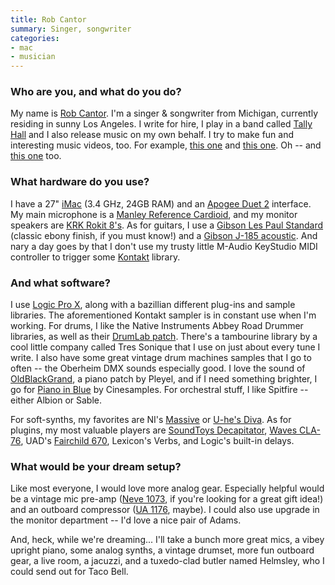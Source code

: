 ```yaml
---
title: Rob Cantor
summary: Singer, songwriter
categories:
- mac
- musician
---
```


### Who are you, and what do you do?

My name is [Rob Cantor](http://www.robcantor.com/ "Rob's website."). I'm a singer & songwriter from Michigan, currently residing in sunny Los Angeles. I write for hire, I play in a band called [Tally Hall](http://tallyhall.com/ "The Tally Hall website.") and I also release music on my own behalf. I try to make fun and interesting music videos, too. For example, [this one](https://www.youtube.com/watch?v=kymSZpfykBM "Rob's 'All I Need Is You' video on YouTube.") and [this one](https://www.youtube.com/watch?v=k6PxMRUgmbA "Rob's 'Perfect' video on YouTube."). Oh -- and [this one](https://www.youtube.com/watch?v=_Z4iWAnrMGU "Rob's 'Old Bike' video on YouTube.") too. 

### What hardware do you use?

I have a 27" [iMac][] (3.4 GHz, 24GB RAM) and an [Apogee Duet 2][duet-2] interface. My main microphone is a [Manley Reference Cardioid][reference-cardioid-microphone], and my monitor speakers are [KRK Rokit 8's][rokit-8]. As for guitars, I use a [Gibson Les Paul Standard][les-paul-standard] (classic ebony finish, if you must know!) and a [Gibson J-185 acoustic][j-185]. And nary a day goes by that I don't use my trusty little M-Audio KeyStudio MIDI controller to trigger some [Kontakt][] library.

### And what software?

I use [Logic Pro X][logic-pro], along with a bazillian different plug-ins and sample libraries. The aforementioned Kontakt sampler is in constant use when I'm working. For drums, I like the Native Instruments Abbey Road Drummer libraries, as well as their [DrumLab patch][drumlab]. There's a tambourine library by a cool little company called Tres Sonique that I use on just about every tune I write. I also have some great vintage drum machines samples that I go to often -- the Oberheim DMX sounds especially good. I love the sound of [OldBlackGrand][], a piano patch by Pleyel, and if I need something brighter, I go for [Piano in Blue][piano-in-blue] by Cinesamples. For orchestral stuff, I like Spitfire -- either Albion or Sable.

For soft-synths, my favorites are NI's [Massive][] or [U-he's Diva][diva]. As for plugins, my most valuable players are [SoundToys Decapitator][decapitator], [Waves CLA-76][cla-76], UAD's [Fairchild 670][fairchild-670], Lexicon's Verbs, and Logic's built-in delays. 

### What would be your dream setup?

Like most everyone, I would love more analog gear. Especially helpful would be a vintage mic pre-amp ([Neve 1073][1073-console-module], if you're looking for a great gift idea!) and an outboard compressor ([UA 1176][1176-peak-limiter], maybe). I could also use upgrade in the monitor department -- I'd love a nice pair of Adams.

And, heck, while we're dreaming... I'll take a bunch more great mics, a vibey upright piano, some analog synths, a vintage drumset, more fun outboard gear, a live room, a jacuzzi, and a tuxedo-clad butler named Helmsley, who I could send out for Taco Bell.

[reference-cardioid-microphone]: http://manley.com/refcard.php "A microphone."
[rokit-8]: https://www.amazon.com/KRK-RP8G3-NA-Generation-Powered-Monitor/dp/B00FXBIG1G/ "A pair of powered speakers."
[imac]: https://www.apple.com/imac/ "An all-in-one computer."
[j-185]: http://www2.gibson.com/Products/Acoustic-Instruments/Jumbo/Gibson-Acoustic/J-185.aspx "An acoustic guitar."
[duet-2]: http://www.apogeedigital.com/products/duet-2 "An audio interface for the Mac."
[les-paul-standard]: http://www2.gibson.com/Products/Electric-Guitars/Les-Paul/Gibson-USA/Les-Paul-Standard.aspx "An electric guitar."
[1176-peak-limiter]: https://en.wikipedia.org/wiki/1176_Peak_Limiter "A preamp."
[1073-console-module]: https://en.wikipedia.org/wiki/Neve_Electronics#Neve_1073_Console_Module "A preamp."
[fairchild-670]: http://www.uaudio.com/store/compressors-limiters/fairchild-670.html "An audio plugin."
[oldblackgrand]: https://www.acousticsamples.net/oldblackgrand "A piano audio plugin."
[massive]: https://www.native-instruments.com/en/products/komplete/synths/massive/ "A synth audio plugin."
[cla-76]: https://www.waves.com/plugins/cla-76-compressor-limiter "An audio plugin."
[decapitator]: http://www.soundtoys.com/product/decapitator/ "An analog audio plugin."
[drumlab]: https://www.native-instruments.com/en/products/komplete/drums/drumlab/ "A drum audio plugin."
[diva]: http://www.u-he.com/cms/diva "A synth audio plugin."
[kontakt]: https://www.native-instruments.com/en/products/komplete/samplers/kontakt-5/ "A large sound library."
[logic-pro]: https://www.apple.com/logic-pro/ "A professional audio application for the Mac."
[piano-in-blue]: https://cinesamples.com/product/piano-in-blue "A piano sound plugin."
